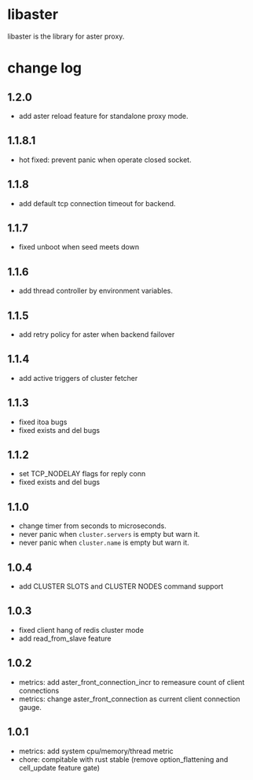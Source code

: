 libaster
=================

libaster is the library for aster proxy.

# change log

## 1.2.0

* add aster reload feature for standalone proxy mode.

## 1.1.8.1 

* hot fixed: prevent panic when operate closed socket.

## 1.1.8

* add default tcp connection timeout for backend.

## 1.1.7

* fixed unboot when seed meets down

## 1.1.6

* add thread controller by environment variables.

## 1.1.5

* add retry policy for aster when backend failover

## 1.1.4

* add active triggers of cluster fetcher

## 1.1.3

* fixed itoa bugs
* fixed exists and del bugs

## 1.1.2

* set TCP_NODELAY flags for reply conn
* fixed exists and del bugs

## 1.1.0

* change timer from seconds to microseconds.
* never panic when `cluster.servers` is empty but warn it.
* never panic when `cluster.name` is empty but warn it.

## 1.0.4

* add CLUSTER SLOTS and CLUSTER NODES command support

## 1.0.3
* fixed client hang of redis cluster mode
* add read_from_slave feature

## 1.0.2

* metrics: add aster_front_connection_incr to remeasure count of client connections
* metrics: change aster_front_connection as current client connection gauge.

## 1.0.1

* metrics: add system cpu/memory/thread metric
* chore: compitable with rust stable (remove option_flattening and cell_update feature gate)
